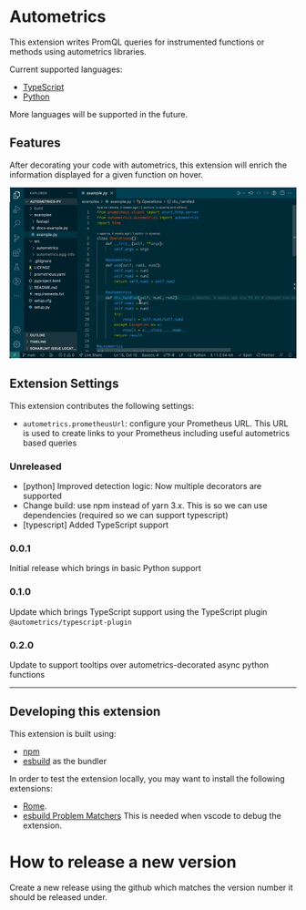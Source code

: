 # Autometrics

This extension writes PromQL queries for instrumented functions or methods using autometrics libraries.

Current supported languages:

- [TypeScript](https://www.npmjs.com/package/autometrics)
- [Python](https://pypi.org/project/autometrics/)

More languages will be supported in the future.

## Features

After decorating your code with autometrics, this extension will enrich the information displayed for a given function on hover.

![Enhanced autometrics information](./images/demo.gif)

## Extension Settings

This extension contributes the following settings:

- `autometrics.prometheusUrl`: configure your Prometheus URL. This URL is used to create links to your Prometheus including useful autometrics based queries

### Unreleased

- [python] Improved detection logic: Now multiple decorators are supported
- Change build: use npm instead of yarn 3.x. This is so we can use dependencies (required so we can support typescript)
- [typescript] Added TypeScript support

### 0.0.1

Initial release which brings in basic Python support

### 0.1.0

Update which brings TypeScript support using the TypeScript plugin `@autometrics/typescript-plugin`

### 0.2.0

Update to support tooltips over autometrics-decorated async python functions 


---

## Developing this extension

This extension is built using:

- [npm](https://docs.npmjs.com/cli/v9)
- [esbuild](https://github.com/evanw/esbuild) as the bundler

In order to test the extension locally, you may want to install the following extensions:

- [Rome](https://marketplace.visualstudio.com/items?itemName=rome.rome).
- [esbuild Problem Matchers](https://marketplace.visualstudio.com/items?itemName=connor4312.esbuild-problem-matchers) This is needed when vscode to debug the extension.

# How to release a new version

Create a new release using the github which matches the version number it should be released under.
